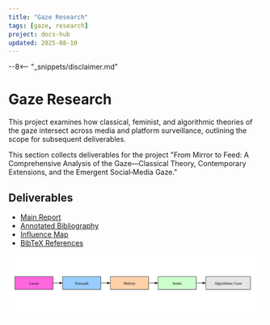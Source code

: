 ```yaml
---
title: "Gaze Research"
tags: [gaze, research]
project: docs-hub
updated: 2025-08-10
---
```


--8<-- "_snippets/disclaimer.md"

# Gaze Research

This project examines how classical, feminist, and algorithmic theories of the gaze intersect across media and platform surveillance, outlining the scope for subsequent deliverables.

This section collects deliverables for the project "From Mirror to Feed: A Comprehensive Analysis of the Gaze—Classical Theory, Contemporary Extensions, and the Emergent Social‑Media Gaze."

## Deliverables

- [Main Report](gaze_report.md)
- [Annotated Bibliography](gaze_bibliography.md)
- [Influence Map](influence_map.md)
- [BibTeX References](gaze_references.bib)

![Diagram showing theoretical influence among Lacan, Foucault, Mulvey, hooks, and the algorithmic gaze](img/influence-map.svg)

